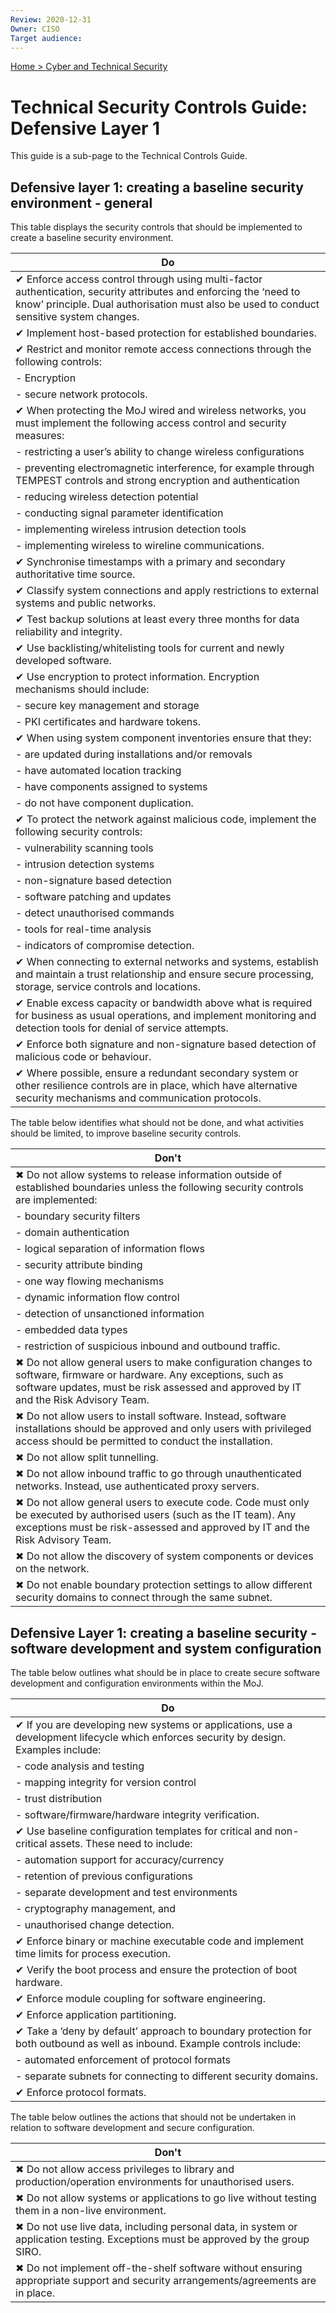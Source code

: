 ```yaml
---
Review: 2020-12-31
Owner: CISO
Target audience:
---
```


[Home > Cyber and Technical Security](home-security-policies-guides.md)

# Technical Security Controls Guide: Defensive Layer 1

This guide is a sub-page to the Technical Controls Guide.

## Defensive layer 1: creating a baseline security environment - general

This table displays the security controls that should be implemented to create a baseline security environment.

| Do |
|--- |
| ✔ Enforce access control through using multi-factor authentication, security attributes and enforcing the ‘need to know’ principle. Dual authorisation must also be used to conduct sensitive system changes. |
| ✔ Implement host-based protection for established boundaries. |
| ✔ Restrict and monitor remote access connections through the following controls:
| - Encryption
| - secure network protocols. |
| ✔ When protecting the MoJ wired and wireless networks, you must implement the following access control and security measures:
| - restricting a user’s ability to change wireless configurations     
| - preventing electromagnetic interference, for example through TEMPEST controls and strong encryption and authentication
| - reducing wireless detection potential     
| - conducting signal parameter identification      
| - implementing wireless intrusion detection tools
| - implementing wireless to wireline communications. |
| ✔ Synchronise timestamps with a primary and secondary authoritative time source. |
| ✔ Classify system connections and apply restrictions to external systems and public networks. |
| ✔ Test backup solutions at least every three months for data reliability and integrity. |
| ✔ Use backlisting/whitelisting tools for current and newly developed software. |
| ✔ Use encryption to protect information. Encryption mechanisms should include:
| - secure key management and storage   
| - PKI certificates and hardware tokens. |
| ✔ When using system component inventories ensure that they: |
| - are updated during installations and/or removals     
| - have automated location tracking      
| - have components assigned to systems
| - do not have component duplication. |
| ✔ To protect the network against malicious code, implement the following security controls:
| - vulnerability scanning tools
| - intrusion detection systems
| - non-signature based detection
| - software patching and updates
| - detect unauthorised commands
| - tools for real-time analysis
| - indicators of compromise detection. |
| ✔ When connecting to external networks and systems, establish and maintain a trust relationship and ensure secure processing, storage, service controls and locations. |
| ✔ Enable excess capacity or bandwidth above what is required for business as usual operations, and implement monitoring and detection tools for denial of service attempts. |
| ✔ Enforce both signature and non-signature based detection of malicious code or behaviour. |
| ✔ Where possible, ensure a redundant secondary system or other resilience controls are in place, which have alternative security mechanisms and communication protocols. |

The table below identifies what should not be done, and what activities should be limited, to improve baseline security controls.

| Don't |
|---|
| ✖ Do not allow systems to release information outside of established boundaries unless the following security controls are implemented:|
| - boundary security filters
| - domain authentication
| - logical separation of information flows
| - security attribute binding
| - one way flowing mechanisms
| - dynamic information flow control
| - detection of unsanctioned information
| - embedded data types
| - restriction of suspicious inbound and outbound traffic. |
| ✖ Do not allow general users to make configuration changes to software, firmware or hardware. Any exceptions, such as software updates, must be risk assessed and approved by IT and the Risk Advisory Team. |
| ✖ Do not allow users to install software. Instead, software installations should be approved and only users with privileged access should be permitted to conduct the installation. |
| ✖ Do not allow split tunnelling. |
| ✖ Do not allow inbound traffic to go through unauthenticated networks. Instead, use authenticated proxy servers. |
| ✖ Do not allow general users to execute code. Code must only be executed by authorised users (such as the IT team). Any exceptions must be risk-assessed and approved by IT and the Risk Advisory Team. |
| ✖ Do not allow the discovery of system components or devices on the network. |
| ✖ Do not enable boundary protection settings to allow different security domains to connect through the same subnet. |

## Defensive Layer 1: creating a baseline security - software development and system configuration

The table below outlines what should be in place to create secure software development and configuration environments within the MoJ.

| Do |
|--- |
| ✔ If you are developing new systems or applications, use a development lifecycle which enforces security by design. Examples include: |
| - code analysis and testing      
| - mapping integrity for version control      
| - trust distribution
| - software/firmware/hardware integrity verification.|
| ✔ Use baseline configuration templates for critical and non-critical assets. These need to include: |
| - automation support for accuracy/currency     
| - retention of previous configurations     
| - separate development and test environments     
| - cryptography management, and    
| - unauthorised change detection. |
| ✔ Enforce binary or machine executable code and implement time limits for process execution. |
| ✔ Verify the boot process and ensure the protection of boot hardware. |
| ✔ Enforce module coupling for software engineering. |
| ✔ Enforce application partitioning. |
| ✔ Take a ‘deny by default’ approach to boundary protection for both outbound as well as inbound. Example controls include: |
| - automated enforcement of protocol formats   
| - separate subnets for connecting to different security domains.|
| ✔ Enforce protocol formats. |

The table below outlines the actions that should not be undertaken in relation to software development and secure configuration.

| Don't |
|---|
| ✖ Do not allow access privileges to library and production/operation environments for unauthorised users. |
| ✖ Do not allow systems or applications to go live without testing them in a non-live environment. |
| ✖ Do not use live data, including personal data, in system or application testing. Exceptions must be approved by the group SIRO. |
| ✖ Do not implement off-the-shelf software without ensuring appropriate support and security arrangements/agreements are in place. |
